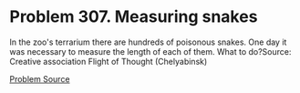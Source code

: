 # Problem 307. Measuring snakes

In the zoo's terrarium there are hundreds of poisonous snakes. One day it was necessary to measure the length of each of them. What to do?Source: Creative association Flight of Thought (Chelyabinsk)

[Problem Source](https://www.trizland.ru/tasks/5150/)